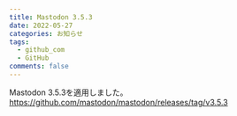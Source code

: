 ```yaml
---
title: Mastodon 3.5.3
date: 2022-05-27
categories: お知らせ
tags:
  - github_com
  - GitHub
comments: false
---
```


Mastodon 3.5.3を適用しました。
https://github.com/mastodon/mastodon/releases/tag/v3.5.3
